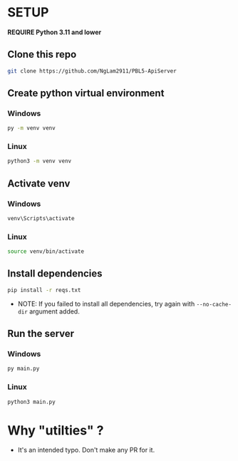 # SETUP
**REQUIRE Python 3.11 and lower**

## Clone this repo
```bash
git clone https://github.com/NgLam2911/PBL5-ApiServer
```

## Create python virtual environment
### Windows
```bat
py -m venv venv
```
### Linux
```bash
python3 -m venv venv
```

## Activate venv
### Windows
```bat
venv\Scripts\activate
```
### Linux
```bash
source venv/bin/activate
```

## Install dependencies
```bash
pip install -r reqs.txt
```
* NOTE: If you failed to install all dependencies, try again with `--no-cache-dir` argument added.

## Run the server
### Windows
```bat
py main.py
```
### Linux
```bash
python3 main.py
```

# Why "utilties" ?
* It's an intended typo. Don't make any PR for it.



